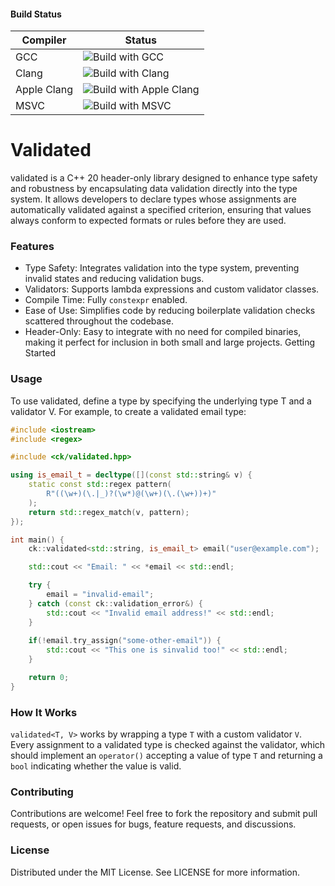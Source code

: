 #### Build Status

| Compiler       | Status                                                                                                                            |
|----------------|-----------------------------------------------------------------------------------------------------------------------------------|
| GCC            | ![Build with GCC](https://github.com/KreideGit/validated/actions/workflows/ci.yml/badge.svg?branch=main&job=build-gcc)            |
| Clang          | ![Build with Clang](https://github.com/KreideGit/validated/actions/workflows/ci.yml/badge.svg?branch=main&job=build-clang)             |
| Apple Clang    | ![Build with Apple Clang](https://github.com/KreideGit/validated/actions/workflows/ci.yml/badge.svg?branch=main&job=build-apple-clang) |
| MSVC           | ![Build with MSVC](https://github.com/KreideGit/validated/actions/workflows/ci.yml/badge.svg?branch=main&job=build-msvc)               |

# Validated

validated is a C++ 20 header-only library designed to enhance type safety and robustness by encapsulating data validation directly into the type system. It allows developers to declare types whose assignments are automatically validated against a specified criterion, ensuring that values always conform to expected formats or rules before they are used.

### Features

* Type Safety: Integrates validation into the type system, preventing invalid states and reducing validation bugs.
* Validators: Supports lambda expressions and custom validator classes.
* Compile Time: Fully `constexpr` enabled.
* Ease of Use: Simplifies code by reducing boilerplate validation checks scattered throughout the codebase.
* Header-Only: Easy to integrate with no need for compiled binaries, making it perfect for inclusion in both small and large projects.
Getting Started

### Usage
To use validated, define a type by specifying the underlying type T and a validator V. For example, to create a validated email type:

```c++
#include <iostream>
#include <regex>

#include <ck/validated.hpp>

using is_email_t = decltype([](const std::string& v) {
    static const std::regex pattern(
        R"((\w+)(\.|_)?(\w*)@(\w+)(\.(\w+))+)"
    );
    return std::regex_match(v, pattern);
});

int main() {
    ck::validated<std::string, is_email_t> email("user@example.com");

    std::cout << "Email: " << *email << std::endl;

    try {
        email = "invalid-email";
    } catch (const ck::validation_error&) {
        std::cout << "Invalid email address!" << std::endl;
    }
    
    if(!email.try_assign("some-other-email")) {
        std::cout << "This one is sinvalid too!" << std::endl;
    }

    return 0;
}
```
### How It Works

`validated<T, V>` works by wrapping a type `T` with a custom validator `V`. Every assignment to a validated type is checked against the validator, which should implement an `operator()` accepting a value of type `T` and returning a `bool` indicating whether the value is valid.

### Contributing

Contributions are welcome! Feel free to fork the repository and submit pull requests, or open issues for bugs, feature requests, and discussions.

### License

Distributed under the MIT License. See LICENSE for more information.